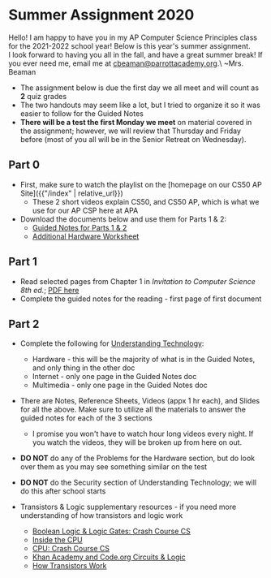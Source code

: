 # Summer Assignment 2020

Hello! I am happy to have you in my AP Computer Science Principles class for the 2021-2022 school year! Below is this year's summer assignment.  
I look forward to having you all in the fall, and have a great summer break! If you ever need me, email me at <cbeaman@parrottacademy.org>.\\
~Mrs. Beaman

- The assignment below is due the first day we all meet and will count as **2** quiz grades
- The two handouts may seem like a lot, but I tried to organize it so it was easier to follow for the Guided Notes
- **There will be a test the first Monday we meet** on material covered in the assignment; however, we will review that Thursday and Friday before (most of you all will be in the Senior Retreat on Wednesday).

## Part 0
- First, make sure to watch the playlist on the [homepage on our CS50 AP Site]({{"/index" | relative_url}})
  - These 2 short videos explain CS50, and CS50 AP, which is what we use for our AP CSP here at APA
- Download the documents below and use them for Parts 1 & 2:
  - [Guided Notes for Parts 1 & 2](\ap\assets\pdfs\summer\summer-20.pdf)
  - [Additional Hardware Worksheet](\ap\assets\pdfs\summer\hardware.pdf)

## Part 1
- Read selected pages from Chapter 1 in *Invitation to Computer Science 8th ed.*; [PDF here](\ap\assets\pdfs\summer\inv-to-cs-ch1-edited.pdf)
- Complete the guided notes for the reading - first page of first document

## Part 2
- Complete the following for [Understanding Technology](/ap/curriculum/understanding_technology):
  - Hardware - this will be the majority of what is in the Guided Notes, and only thing in the other doc
  - Internet - only one page in the Guided Notes doc
  - Multimedia - only one page in the Guided Notes doc
- There are Notes, Reference Sheets, Videos (appx 1 hr each), and Slides for all the above. Make sure to utilize all the materials to answer the guided notes for each of the 3 sections
  - I promise you won't have to watch hour long videos every night. If you watch the videos, they will be broken up from here on out.
- **DO NOT** do any of the Problems for the Hardware section, but do look over them as you may see something similar on the test
- **DO NOT** do the Security section of Understanding Technology; we will do this after school starts

- Transistors & Logic supplementary resources - if you need more understanding of how transistors and logic work
  - [Boolean Logic & Logic Gates: Crash Course CS](https://youtu.be/gI-qXk7XojA)
  - [Inside the CPU](https://youtu.be/IAkj32VPcUE)
  - [CPU: Crash Course CS](https://www.youtube.com/watch?v=FZGugFqdr60)
  - [Khan Academy and Code.org Circuits & Logic](https://www.youtube.com/watch?v=Sc3lh3D4rCw)
  - [How Transistors Work](https://www.youtube.com/watch?v=WhNyURBiJcU)
